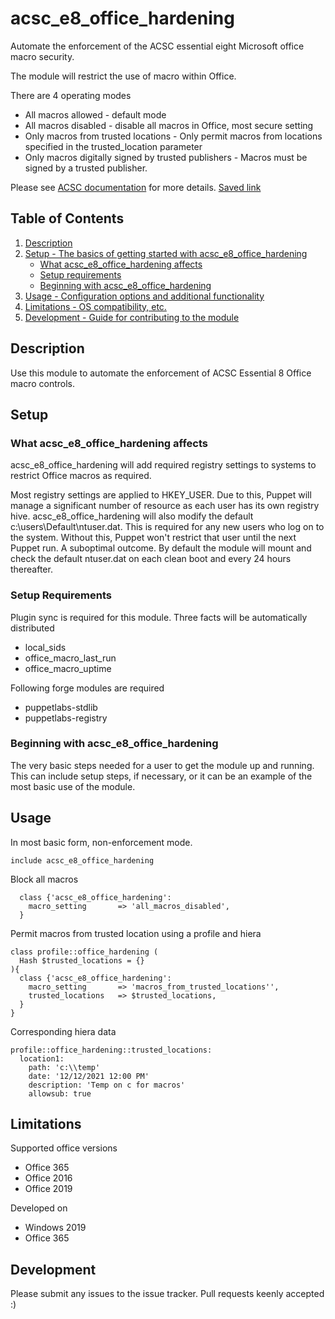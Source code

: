 # acsc_e8_office_hardening

Automate the enforcement of the ACSC essential eight Microsoft office macro security. 

The module will restrict the use of macro within Office. 

There are 4 operating modes
* All macros allowed - default mode
* All macros disabled - disable all macros in Office, most secure setting
* Only macros from trusted locations - Only permit macros from locations specified in the trusted_location parameter
* Only macros digitally signed by trusted publishers - Macros must be signed by a trusted publisher. 

Please see [ACSC documentation][1] for more details. 
[Saved link][2]

## Table of Contents

1. [Description](#description)
2. [Setup - The basics of getting started with acsc_e8_office_hardening](#setup)
    * [What acsc_e8_office_hardening affects](#what-acsc_e8_office_hardening-affects)
    * [Setup requirements](#setup-requirements)
    * [Beginning with acsc_e8_office_hardening](#beginning-with-acsc_e8_office_hardening)
3. [Usage - Configuration options and additional functionality](#usage)
4. [Limitations - OS compatibility, etc.](#limitations)
5. [Development - Guide for contributing to the module](#development)

## Description

Use this module to automate the enforcement of ACSC Essential 8 Office macro controls. 

## Setup

### What acsc_e8_office_hardening affects

acsc_e8_office_hardening will add required registry settings to systems to restrict Office macros as required.

Most registry settings are applied to HKEY_USER. Due to this, Puppet will manage a significant number of resource as each user has its own registry hive. 
acsc_e8_office_hardening will also modify the default c:\users\Default\ntuser.dat. This is required for any new users who log on to the system. Without this, Puppet won't restrict that user until the next Puppet run. A suboptimal outcome. 
By default the module will mount and check the default ntuser.dat on each clean boot and every 24 hours thereafter. 

### Setup Requirements

Plugin sync is required for this module. Three facts will be automatically distributed
* local_sids
* office_macro_last_run
* office_macro_uptime

Following forge modules are required
* puppetlabs-stdlib
* puppetlabs-registry


### Beginning with acsc_e8_office_hardening

The very basic steps needed for a user to get the module up and running. This
can include setup steps, if necessary, or it can be an example of the most basic
use of the module.

## Usage

In most basic form, non-enforcement mode.

`include acsc_e8_office_hardening`

Block all macros

```
  class {'acsc_e8_office_hardening':
    macro_setting       => 'all_macros_disabled',
  }
```

Permit macros from trusted location using a profile and hiera

```
class profile::office_hardening (
  Hash $trusted_locations = {}
){
  class {'acsc_e8_office_hardening':
    macro_setting       => 'macros_from_trusted_locations'',
    trusted_locations   => $trusted_locations,
  }
}
```
Corresponding hiera data
```
profile::office_hardening::trusted_locations:
  location1:
    path: 'c:\\temp'
    date: '12/12/2021 12:00 PM'
    description: 'Temp on c for macros'
    allowsub: true
```

## Limitations

Supported office versions
- Office 365
- Office 2016
- Office 2019

Developed on
- Windows 2019
- Office 365

## Development

Please submit any issues to the issue tracker.
Pull requests keenly accepted :)

[1]: https://www.cyber.gov.au/acsc/view-all-content/publications/microsoft-office-macro-security
[2]: https://github.com/benjamin-robertson/acsc_e8_office_hardening/blob/main/PROTECT%20-%20Microsoft%20Office%20Macro%20Security%20(October%202021).pdf
[3]: https://puppet.com/docs/puppet/latest/puppet_strings_style.html
